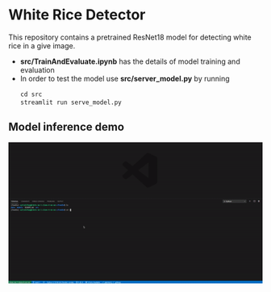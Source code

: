 # White Rice Detector
This repository contains a pretrained ResNet18 model for detecting white rice in a give image.

- **src/TrainAndEvaluate.ipynb** has the details of model training and evaluation
- In order to test the model use **src/server_model.py** by running 
  ```
  cd src
  streamlit run serve_model.py
  ```

## Model inference demo
![Model Inference GIF](demo.gif)